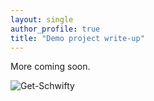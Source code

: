 ```yaml
---
layout: single
author_profile: true
title: "Demo project write-up"
---
```


More coming soon.

![Get-Schwifty](https://media.giphy.com/media/wFbI8gwCfCxeo/giphy.gif)
